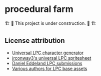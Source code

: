 # procedural farm

🏗 🚧 This project is under construction. 🚧 🏗

## License attribution


- [Universal LPC character generator](http://gaurav.munjal.us/Universal-LPC-Spritesheet-Character-Generator/)
- [jrconway3's universal LPC spritesheet](https://github.com/jrconway3/Universal-LPC-spritesheet)
- [Daniel Eddeland LPC submissions](https://opengameart.org/content/lpc-farming-tilesets-magic-animations-and-ui-elements)
- [Various authors for LPC base assets](/lpc_base_credits.txt)
